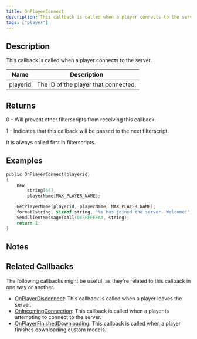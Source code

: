 ```yaml
---
title: OnPlayerConnect
description: This callback is called when a player connects to the server.
tags: ["player"]
---
```


## Description

This callback is called when a player connects to the server.

| Name     | Description                          |
| -------- | ------------------------------------ |
| playerid | The ID of the player that connected. |

## Returns

0 - Will prevent other filterscripts from receiving this callback.

1 - Indicates that this callback will be passed to the next filterscript.

It is always called first in filterscripts.

## Examples

```c
public OnPlayerConnect(playerid)
{
    new
        string[64],
        playerName[MAX_PLAYER_NAME];

    GetPlayerName(playerid, playerName, MAX_PLAYER_NAME);
    format(string, sizeof string, "%s has joined the server. Welcome!", playerName);
    SendClientMessageToAll(0xFFFFFFAA, string);
    return 1;
}
```

## Notes

<TipNPCCallbacks />

## Related Callbacks

The following callbacks might be useful, as they're related to this callback in one way or another.

- [OnPlayerDisconnect](OnPlayerDisconnect): This callback is called when a player leaves the server.
- [OnIncomingConnection](OnIncomingConnection): This callback is called when a player is attempting to connect to the server.
- [OnPlayerFinishedDownloading](OnPlayerFinishedDownloading): This callback is called when a player finishes downloading custom models.
